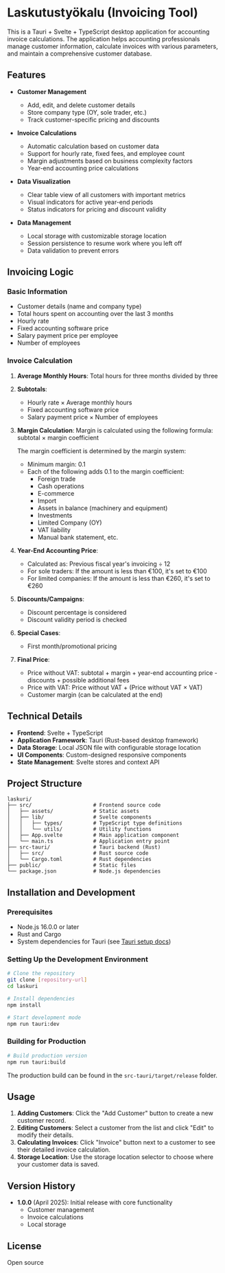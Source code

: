 # Laskutustyökalu (Invoicing Tool)

This is a Tauri + Svelte + TypeScript desktop application for accounting invoice calculations. The application helps accounting professionals manage customer information, calculate invoices with various parameters, and maintain a comprehensive customer database.

## Features

- **Customer Management**
  - Add, edit, and delete customer details
  - Store company type (OY, sole trader, etc.)
  - Track customer-specific pricing and discounts
  
- **Invoice Calculations**
  - Automatic calculation based on customer data
  - Support for hourly rate, fixed fees, and employee count
  - Margin adjustments based on business complexity factors
  - Year-end accounting price calculations
  
- **Data Visualization**
  - Clear table view of all customers with important metrics
  - Visual indicators for active year-end periods
  - Status indicators for pricing and discount validity
  
- **Data Management**
  - Local storage with customizable storage location
  - Session persistence to resume work where you left off
  - Data validation to prevent errors

## Invoicing Logic

### Basic Information
- Customer details (name and company type)
- Total hours spent on accounting over the last 3 months
- Hourly rate
- Fixed accounting software price
- Salary payment price per employee
- Number of employees

### Invoice Calculation
1. **Average Monthly Hours**: Total hours for three months divided by three
2. **Subtotals**:
   - Hourly rate × Average monthly hours
   - Fixed accounting software price
   - Salary payment price × Number of employees

3. **Margin Calculation**:
   Margin is calculated using the following formula: subtotal × margin coefficient
   
   The margin coefficient is determined by the margin system:
   - Minimum margin: 0.1
   - Each of the following adds 0.1 to the margin coefficient:
     - Foreign trade
     - Cash operations
     - E-commerce
     - Import
     - Assets in balance (machinery and equipment)
     - Investments
     - Limited Company (OY)
     - VAT liability
     - Manual bank statement, etc.

4. **Year-End Accounting Price**:
   - Calculated as: Previous fiscal year's invoicing ÷ 12
   - For sole traders: If the amount is less than €100, it's set to €100
   - For limited companies: If the amount is less than €260, it's set to €260

5. **Discounts/Campaigns**:
   - Discount percentage is considered
   - Discount validity period is checked

6. **Special Cases**:
   - First month/promotional pricing

7. **Final Price**:
   - Price without VAT: subtotal + margin + year-end accounting price - discounts + possible additional fees
   - Price with VAT: Price without VAT + (Price without VAT × VAT)
   - Customer margin (can be calculated at the end)

## Technical Details

- **Frontend**: Svelte + TypeScript
- **Application Framework**: Tauri (Rust-based desktop framework)
- **Data Storage**: Local JSON file with configurable storage location
- **UI Components**: Custom-designed responsive components
- **State Management**: Svelte stores and context API

## Project Structure

```
laskuri/
├── src/                    # Frontend source code
│   ├── assets/             # Static assets
│   ├── lib/                # Svelte components
│   │   ├── types/          # TypeScript type definitions
│   │   └── utils/          # Utility functions
│   ├── App.svelte          # Main application component
│   └── main.ts             # Application entry point
├── src-tauri/              # Tauri backend (Rust)
│   ├── src/                # Rust source code
│   └── Cargo.toml          # Rust dependencies
├── public/                 # Static files
└── package.json            # Node.js dependencies
```

## Installation and Development

### Prerequisites

- Node.js 16.0.0 or later
- Rust and Cargo
- System dependencies for Tauri (see [Tauri setup docs](https://tauri.app/v1/guides/getting-started/prerequisites))

### Setting Up the Development Environment

```bash
# Clone the repository
git clone [repository-url]
cd laskuri

# Install dependencies
npm install

# Start development mode
npm run tauri:dev
```

### Building for Production

```bash
# Build production version
npm run tauri:build
```

The production build can be found in the `src-tauri/target/release` folder.

## Usage

1. **Adding Customers**: Click the "Add Customer" button to create a new customer record.
2. **Editing Customers**: Select a customer from the list and click "Edit" to modify their details.
3. **Calculating Invoices**: Click "Invoice" button next to a customer to see their detailed invoice calculation.
4. **Storage Location**: Use the storage location selector to choose where your customer data is saved.

## Version History

- **1.0.0** (April 2025): Initial release with core functionality
  - Customer management
  - Invoice calculations
  - Local storage

## License

Open source
